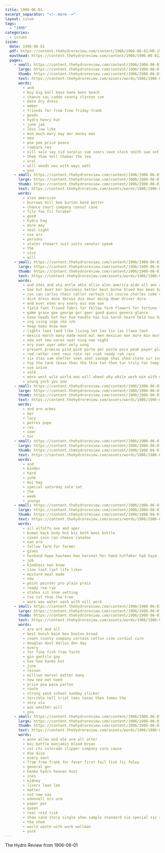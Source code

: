 ```yaml
---
title: 1906-06-01
excerpt_separator: "<!--more-->"
layout: issue
tags:
  - "1906"
categories:
  - issues
issue:
  date: 1906-06-01
  pdf: https://content.thehydroreview.com/content/1906/1906-06-01/HR-1906-06-01.pdf
  masthead: https://content.thehydroreview.com/content/1906/1906-06-01/masthead/HR-1906-06-01.jpg
  pages:
    - small: https://content.thehydroreview.com/content/1906/1906-06-01/small/HR-1906-06-01-01.jpg
      large: https://content.thehydroreview.com/content/1906/1906-06-01/large/HR-1906-06-01-01.jpg
      thumb: https://content.thehydroreview.com/content/1906/1906-06-01/thumbnails/HR-1906-06-01-01.jpg
      text: https://content.thehydroreview.com/assets/words/1906/1906-06-01/HR-1906-06-01-01.txt
      words:
        - and
        - buy big ball base bank bons beach
        - chance cai caddo county clinton can
        - date dry dress
        - ember
        - friends for from fine friday frank
        - goods
        - hydro henry hut
        - june jae
        - less low like
        - mon much mary may mer money man
        - oma
        - poe pee price peace
        - roebuck rea
        - sill sale say sid surplus sue sears save stock smith sae set sos
        - them than tell thomas the tea
        - ural
        - will woods was with ways wahl
        - you
    - small: https://content.thehydroreview.com/content/1906/1906-06-01/small/HR-1906-06-01-02.jpg
      large: https://content.thehydroreview.com/content/1906/1906-06-01/large/HR-1906-06-01-02.jpg
      thumb: https://content.thehydroreview.com/content/1906/1906-06-01/thumbnails/HR-1906-06-01-02.jpg
      text: https://content.thehydroreview.com/assets/words/1906/1906-06-01/HR-1906-06-01-02.txt
      words:
        - ales american
        - burrows bill bee burton bond better
        - chance court company consul case
        - file fae fil foraker
        - good
        - hydro hag
        - more may
        - neal night
        - ose ors
        - persons
        - states stewart suit suits senator speak
        - the
        - vice
        - will
    - small: https://content.thehydroreview.com/content/1906/1906-06-01/small/HR-1906-06-01-03.jpg
      large: https://content.thehydroreview.com/content/1906/1906-06-01/large/HR-1906-06-01-03.jpg
      thumb: https://content.thehydroreview.com/content/1906/1906-06-01/thumbnails/HR-1906-06-01-03.jpg
      text: https://content.thehydroreview.com/assets/words/1906/1906-06-01/HR-1906-06-01-03.txt
      words:
        - aud ates and ata antle able allie alon america aide all ams are ani ater
        - bae but boat bor business better best borne blood box been barry bas bine bowels britain bring brees bolds
        - con can carlos chair caller certain cin course charles come canada chance cata canal cases cose cen cee
        - dick dress done darwin dia door doing down driver dora
        - end ever eten ery every ess ene ean
        - field fant friend fabri far fellow farm flowers for fortune from fran
        - game grace gee george gor geer good guess genera glance
        - hone heads hot her him handle has hie harsh heard held hoa hans happy hen hae hour hover
        - ing ising inge ike ink
        - keep keen know kee
        - lights lees land like living let les lin lai llama lent
        - mexico march many made mond mal men mexican man more min must mutters mis may mere much mail miss
        - now not new nares near ning nee night
        - ory over oyer odor only oung
        - present promise pind pink porte pel poste pore peak payer place pak pie paige pina pauline poe part
        - red rather root rous rate ret rush reedy rah rass
        - six stas sae shelter seen seat savage shai shed state sir such sia stone side suit states senor sell sana sagan sons she short
        - top tho tank texas than tha thie ten then tar truly tat temple tan tec tee tol threats the
        - use union
        - valk
        - worn west wile world was will wheat why while work wie with wisdom worth williams walt ways wit
        - young york you yow
    - small: https://content.thehydroreview.com/content/1906/1906-06-01/small/HR-1906-06-01-04.jpg
      large: https://content.thehydroreview.com/content/1906/1906-06-01/large/HR-1906-06-01-04.jpg
      thumb: https://content.thehydroreview.com/content/1906/1906-06-01/thumbnails/HR-1906-06-01-04.jpg
      text: https://content.thehydroreview.com/assets/words/1906/1906-06-01/HR-1906-06-01-04.txt
      words:
        - and are arbes
        - ber
        - lacy
        - petros pope
        - res
        - seer
        - tor
    - small: https://content.thehydroreview.com/content/1906/1906-06-01/small/HR-1906-06-01-05.jpg
      large: https://content.thehydroreview.com/content/1906/1906-06-01/large/HR-1906-06-01-05.jpg
      thumb: https://content.thehydroreview.com/content/1906/1906-06-01/thumbnails/HR-1906-06-01-05.jpg
      text: https://content.thehydroreview.com/assets/words/1906/1906-06-01/HR-1906-06-01-05.txt
      words:
        - and
        - binder
        - hard
        - june
        - moi may
        - special saturday sale sat
        - the
        - week
        - youngs
    - small: https://content.thehydroreview.com/content/1906/1906-06-01/small/HR-1906-06-01-06.jpg
      large: https://content.thehydroreview.com/content/1906/1906-06-01/large/HR-1906-06-01-06.jpg
      thumb: https://content.thehydroreview.com/content/1906/1906-06-01/thumbnails/HR-1906-06-01-06.jpg
      text: https://content.thehydroreview.com/assets/words/1906/1906-06-01/HR-1906-06-01-06.txt
      words:
        - all alfalfa ave and aper
        - buman back body but bis both bees bottle
        - caven coin can cheese canadas
        - ean era
        - fellow farm for farmer
        - given
        - husband hope hautman how harvest her hand huffaker had haye
        - job
        - kindness ken know
        - line last lief life likes
        - mustard meal made
        - new
        - point painter pro plain prais
        - ready ree rye
        - states sit shoe setting
        - tse tol than the tree
        - ware was water wash with will work
    - small: https://content.thehydroreview.com/content/1906/1906-06-01/small/HR-1906-06-01-07.jpg
      large: https://content.thehydroreview.com/content/1906/1906-06-01/large/HR-1906-06-01-07.jpg
      thumb: https://content.thehydroreview.com/content/1906/1906-06-01/thumbnails/HR-1906-06-01-07.jpg
      text: https://content.thehydroreview.com/assets/words/1906/1906-06-01/HR-1906-06-01-07.txt
      words:
        - are art and all
        - best bunch baie box boston bread
        - count county company certain cotton cine cordial cure
        - douglas dest dallas den day
        - every
        - for fine fish free faith
        - gin gentile gay
        - has how hands hot
        - june
        - lesson
        - million marvel matter many
        - new nee not need
        - price pea pasa parton
        - route
        - strong send school sunday slicker
        - terrible tell trial tees texas then tomes the
        - very via
        - was weather will
        - you
    - small: https://content.thehydroreview.com/content/1906/1906-06-01/small/HR-1906-06-01-08.jpg
      large: https://content.thehydroreview.com/content/1906/1906-06-01/large/HR-1906-06-01-08.jpg
      thumb: https://content.thehydroreview.com/content/1906/1906-06-01/thumbnails/HR-1906-06-01-08.jpg
      text: https://content.thehydroreview.com/assets/words/1906/1906-06-01/HR-1906-06-01-08.txt
      words:
        - anne allen and ale arm all atter
        - bec bottle benjamin blood bryan
        - col chi colorado clipper company cure cause
        - due dise
        - every east
        - from free frank for fever first fail fisk fic foley
        - general ger
        - henke hydro heaven host
        - ines
        - kidney
        - livers loan lee
        - matter
        - not new nas
        - odonnell ors orm
        - paper per
        - queen
        - real reid risk
        - shaw sand story single show sample standard sia special sic sot sane
        - the them
        - world waste wife work wellman
        - york
---
```


The Hydro Review from 1906-06-01

<!--more-->

